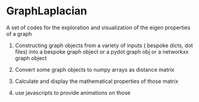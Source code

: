 # GraphLaplacian

A set of codes for the exploration and visualization of the eigen properties of a graph

1. Constructing graph objects from a variety of inputs ( bespoke dicts, dot files) into a bespoke graph object or a pydot graph obj or a networkxx graph object 

2. Convert some graph objects to numpy arrays as distance matrix

3. Calculate and display the mathematical properties of those matrix

4. use javascripts to provide animations on those
